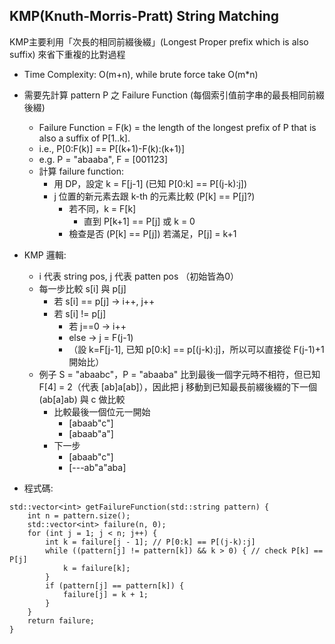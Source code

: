 ## KMP(Knuth-Morris-Pratt) String Matching
KMP主要利用「次長的相同前綴後綴」(Longest Proper prefix which is also suffix) 來省下重複的比對過程
- Time Complexity: O(m+n), while brute force take O(m*n)
- 需要先計算 pattern P 之 Failure Function (每個索引值前字串的最長相同前綴後綴)
  - Failure Function = F(k) = the length of the longest prefix of P that is also a suffix of P[1..k].
  - i.e., P[0:F(k)] == P[(k+1)-F(k):(k+1)]
  - e.g. P = "abaaba", F = [001123]
  - 計算 failure function: 
    - 用 DP，設定 k = F[j-1] (已知 P[0:k] == P[(j-k):j])
    - j 位置的新元素去跟 k-th 的元素比較 (P[k] == P[j]?)
      - 若不同，k = F[k] 
        - 直到 P[k+1] == P[j] 或 k = 0 
      - 檢查是否 (P[k] == P[j]) 若滿足，P[j] = k+1

- KMP 邏輯:  
  - i 代表 string pos, j 代表 patten pos （初始皆為0）
  - 每一步比較 s[i] 與 p[j]
    - 若 s[i] == p[j] -> i++, j++
    - 若 s[i] != p[j]
      - 若 j==0 -> i++
      - else -> j = F(j-1)
      - （設 k=F[j-1], 已知 p[0:k] == p[(j-k):j]，所以可以直接從 F(j-1)+1 開始比）
  - 例子 S = "abaabc"，P = "abaaba" 比到最後一個字元時不相符，但已知 F[4] = 2（代表 [ab]a[ab]），因此把 j 移動到已知最長前綴後綴的下一個(ab[a]ab) 與 c 做比較 
    - 比較最後一個位元一開始
      - [abaab"c"]
      - [abaab"a"]
    - 下一步
      - [abaab"c"]
      - [---ab"a"aba]
- 程式碼:
```
std::vector<int> getFailureFunction(std::string pattern) {
    int n = pattern.size();
    std::vector<int> failure(n, 0); 
    for (int j = 1; j < n; j++) {
        int k = failure[j - 1]; // P[0:k] == P[(j-k):j]
        while ((pattern[j] != pattern[k]) && k > 0) { // check P[k] == P[j]
            k = failure[k];
        }
        if (pattern[j] == pattern[k]) {
            failure[j] = k + 1;
        }
    }
    return failure;
}
```

